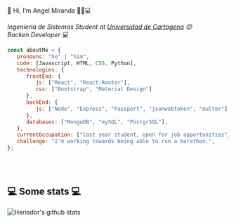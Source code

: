 👋 Hi, I’m Angel Miranda 👨‍💻💻


<p><em> Ingenieria de Sistemas Student at  <a href="http://unicartagena.edu.co/">Universidad de Cartagena</a> 😊</br>
   Backen Developer 💻
</em></p>


```javascript
const aboutMe = {
   pronouns: "he" | "him",
   code: [Javascript, HTML, CSS, Python],
   technologies: {
      frontEnd: {
         js: ["React", "React-Router"],
         css: ["Bootstrap", "Material Design"]
      },
      backEnd: {
         js: ["Node", "Express", "Passport", "jsonwebtoken", "multer"],
      },
      databases: ["MongoDB", "mySQL", "PostgrSQL"],
   },
   currentOccupation: ["last year student, open for job opportunities"],
   challenge: "I'm working towards being able to run a marathon.",
};
```
</br></br>
<h2>💻 Some stats 💻</h2>

![Heriador's github stats](https://github-readme-stats.vercel.app/api?username=Heriador&show_icons=true&title_color=fff&icon_color=79ff97&text_color=9f9f9f&bg_color=151515)


<!---
Heriador/Heriador is a ✨ special ✨ repository because its `README.md` (this file) appears on your GitHub profile.
You can click the Preview link to take a look at your changes.
--->
